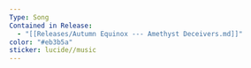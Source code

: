 ```yaml
---
Type: Song
Contained in Release:
  - "[[Releases/Autumn Equinox --- Amethyst Deceivers.md]]"
color: "#eb3b5a"
sticker: lucide//music
---
```

